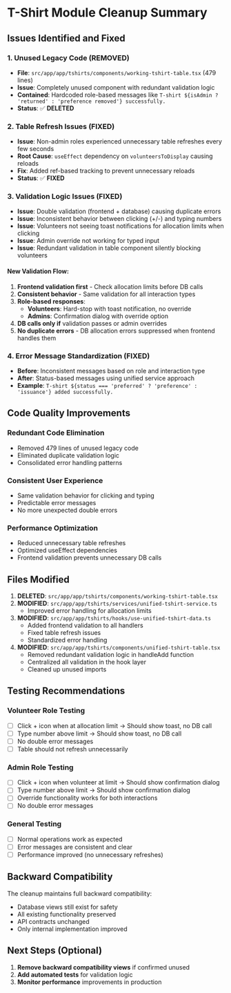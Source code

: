 # T-Shirt Module Cleanup Summary

## Issues Identified and Fixed

### 1. **Unused Legacy Code (REMOVED)**

- **File**: `src/app/app/tshirts/components/working-tshirt-table.tsx` (479 lines)
- **Issue**: Completely unused component with redundant validation logic
- **Contained**: Hardcoded role-based messages like `T-shirt ${isAdmin ? 'returned' : 'preference removed'} successfully.`
- **Status**: ✅ **DELETED**

### 2. **Table Refresh Issues (FIXED)**

- **Issue**: Non-admin roles experienced unnecessary table refreshes every few seconds
- **Root Cause**: `useEffect` dependency on `volunteersToDisplay` causing reloads
- **Fix**: Added ref-based tracking to prevent unnecessary reloads
- **Status**: ✅ **FIXED**

### 3. **Validation Logic Issues (FIXED)**

- **Issue**: Double validation (frontend + database) causing duplicate errors
- **Issue**: Inconsistent behavior between clicking (+/-) and typing numbers
- **Issue**: Volunteers not seeing toast notifications for allocation limits when clicking
- **Issue**: Admin override not working for typed input
- **Issue**: Redundant validation in table component silently blocking volunteers

#### **New Validation Flow:**

1. **Frontend validation first** - Check allocation limits before DB calls
2. **Consistent behavior** - Same validation for all interaction types
3. **Role-based responses**:
   - **Volunteers**: Hard-stop with toast notification, no override
   - **Admins**: Confirmation dialog with override option
4. **DB calls only if** validation passes or admin overrides
5. **No duplicate errors** - DB allocation errors suppressed when frontend handles them

### 4. **Error Message Standardization (FIXED)**

- **Before**: Inconsistent messages based on role and interaction type
- **After**: Status-based messages using unified service approach
- **Example**: `T-shirt ${status === 'preferred' ? 'preference' : 'issuance'} added successfully.`

## Code Quality Improvements

### **Redundant Code Elimination**

- Removed 479 lines of unused legacy code
- Eliminated duplicate validation logic
- Consolidated error handling patterns

### **Consistent User Experience**

- Same validation behavior for clicking and typing
- Predictable error messages
- No more unexpected double errors

### **Performance Optimization**

- Reduced unnecessary table refreshes
- Optimized useEffect dependencies
- Frontend validation prevents unnecessary DB calls

## Files Modified

1. **DELETED**: `src/app/app/tshirts/components/working-tshirt-table.tsx`
2. **MODIFIED**: `src/app/app/tshirts/services/unified-tshirt-service.ts`
   - Improved error handling for allocation limits
3. **MODIFIED**: `src/app/app/tshirts/hooks/use-unified-tshirt-data.ts`
   - Added frontend validation to all handlers
   - Fixed table refresh issues
   - Standardized error handling
4. **MODIFIED**: `src/app/app/tshirts/components/unified-tshirt-table.tsx`
   - Removed redundant validation logic in handleAdd function
   - Centralized all validation in the hook layer
   - Cleaned up unused imports

## Testing Recommendations

### **Volunteer Role Testing**

- [ ] Click + icon when at allocation limit → Should show toast, no DB call
- [ ] Type number above limit → Should show toast, no DB call
- [ ] No double error messages
- [ ] Table should not refresh unnecessarily

### **Admin Role Testing**

- [ ] Click + icon when volunteer at limit → Should show confirmation dialog
- [ ] Type number above limit → Should show confirmation dialog
- [ ] Override functionality works for both interactions
- [ ] No double error messages

### **General Testing**

- [ ] Normal operations work as expected
- [ ] Error messages are consistent and clear
- [ ] Performance improved (no unnecessary refreshes)

## Backward Compatibility

The cleanup maintains full backward compatibility:

- Database views still exist for safety
- All existing functionality preserved
- API contracts unchanged
- Only internal implementation improved

## Next Steps (Optional)

1. **Remove backward compatibility views** if confirmed unused
2. **Add automated tests** for validation logic
3. **Monitor performance** improvements in production
